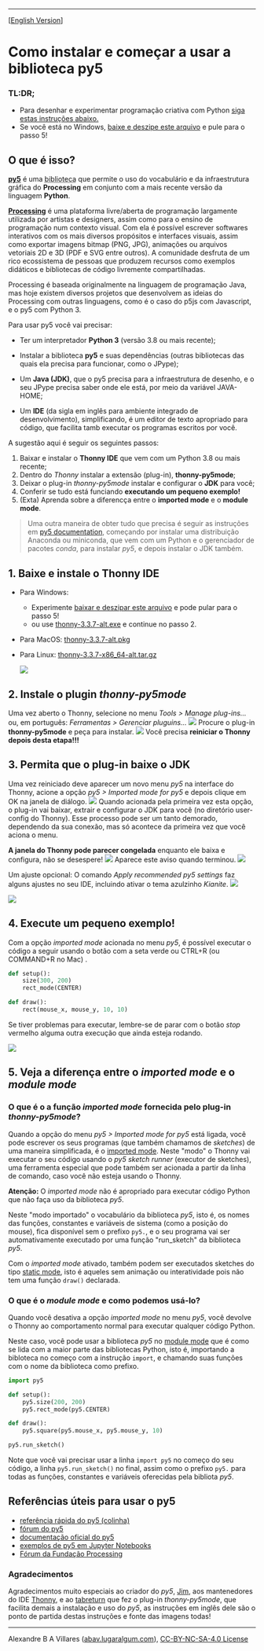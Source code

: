 ----

[[English Version](index-EN.md)]

# Como instalar e começar a usar a biblioteca py5

### TL:DR;

- Para desenhar e experimentar programação criativa com Python [siga estas instruções abaixo.](https://abav.lugaralgum.com/como-instalar-py5/#1-baixe-e-instale-o-thonny-ide-vers%C3%A3o-337-alt)
- Se você está no Windows, [baixe e deszipe este arquivo](https://www.dropbox.com/s/3ue4cx3yf372teg/thonny-4-with-py5-windows-portable.zip?dl=0) e pule para o passo 5!

## O que é isso?

[**py5**](https://github.com/py5coding) é uma 
<ins title="bibliotecas são pacotes de funções complementares prontas, ou desenvolvidas por outras pessoas, para auxiliar o desenvolvimento de novos programas." style="text-decoration:underline; text-decoration-style: dotted;">biblioteca</ins> que permite o uso do vocabulário e da infraestrutura gráfica do **Processing** em conjunto com a mais recente versão da linguagem **Python**.

[**Processing**](http://processsing.org) é uma plataforma livre/aberta de programação largamente utilizada por artistas e designers, assim como para o ensino de programação num contexto visual. Com ela é possível escrever softwares interativos com os mais diversos propósitos e interfaces visuais, assim como exportar imagens bitmap (PNG, JPG), animações ou arquivos vetoriais 2D e 3D (PDF e SVG entre outros). A comunidade desfruta de um rico ecossistema de pessoas que produzem recursos como exemplos didáticos e bibliotecas de código livremente compartilhadas.

Processing é baseada originalmente na linguagem de programação Java, mas hoje existem diversos projetos que desenvolvem as ideias do Processing com outras linguagens, como é o caso do p5js com Javascript, e o py5 com Python 3. 

Para usar py5 você vai precisar:

- Ter um interpretador **Python 3** (versão 3.8 ou mais recente);

- Instalar a biblioteca **py5** e suas dependências (outras bibliotecas das quais ela precisa para funcionar, como o JPype);

- Um **Java (JDK)**, que o py5 precisa para a infraestrutura de desenho, e o seu JPype precisa saber onde ele está, por meio da variável JAVA-HOME;

- Um **IDE** (da sigla em inglês para ambiente integrado de desenvolvimento), simplificando, é um editor de texto apropriado para código, que facilita tamb executar os programas escritos por você.

A sugestão aqui é seguir os seguintes passos: 

1. Baixar e instalar o **Thonny IDE** que vem com um Python 3.8 ou mais recente;
2. Dentro do *Thonny* instalar a extensão (plug-in), **thonny-py5mode**;
3. Deixar o plug-in *thonny-py5mode* instalar e configurar o **JDK** para você;
4. Conferir se tudo está funciando **executando um pequeno exemplo!**
5. (Exta) Aprenda sobre a diferencça entre o **imported mode** e o **module mode**.

> Uma outra maneira de obter tudo que precisa é seguir as instruções em [py5 documentation](https://py5coding.org/content/install.html), começando por instalar uma distribuição Anaconda ou miniconda, que vem com um Python e o gerenciador de pacotes *conda*, para instalar *py5*, e depois instalar o JDK também.

## 1. Baixe e instale o Thonny IDE

- Para Windows:
    - Experimente [baixar e deszipar este arquivo](https://www.dropbox.com/s/3ue4cx3yf372teg/thonny-4-with-py5-windows-portable.zip?dl=0) e pode pular para o passo 5!
    - ou use [thonny-3.3.7-alt.exe](https://github.com/thonny/thonny/releases/download/v3.3.7/thonny-3.3.7-alt.exe) e continue no passo 2.

- Para MacOS: [thonny-3.3.7-alt.pkg](https://github.com/thonny/thonny/releases/download/v3.3.7/thonny-3.3.7-alt.pkg) 

- Para Linux: [thonny-3.3.7-x86_64-alt.tar.gz](https://github.com/thonny/thonny/releases/download/v3.3.7/thonny-3.3.7-x86_64-alt.tar.gz) 
  
  ![](https://raw.githubusercontent.com/tabreturn/thonny-py5mode/main/screenshots/02-start-splash.png)

## 2. Instale o plugin *thonny-py5mode*

Uma vez aberto o Thonny, selecione no menu *Tools > Manage plug-ins...* ou, em português: *Ferramentas > Gerenciar pluguins...<u></u>*
![](https://raw.githubusercontent.com/tabreturn/thonny-py5mode/main/screenshots/03.01-manage-plug-ins.png)
Procure o plug-in __thonny-py5mode__ e peça para instalar.
![](https://raw.githubusercontent.com/tabreturn/thonny-py5mode/main/screenshots/03.02-install-plug-in.png)
Você precisa __reiniciar o Thonny depois desta etapa!!!__ 

## 3. Permita que o plug-in baixe o JDK

Uma vez reiniciado deve aparecer um novo menu *py5* na interface do Thonny, acione a opção  *py5 > Imported mode for py5* e depois clique em OK na janela de diálogo.
![](https://raw.githubusercontent.com/tabreturn/thonny-py5mode/main/screenshots/04.01-activate-imported-mode.png)
Quando acionada pela primeira vez esta opção, o plug-in vai baixar, extrair e configurar o JDK para você (no diretório user-config do Thonny). Esse processo pode ser um tanto demorado, dependendo da sua conexão, mas só acontece da primeira vez que você aciona o menu.

**A janela do Thonny pode parecer congelada** enquanto ele baixa e configura, não se desespere!
![](https://raw.githubusercontent.com/tabreturn/thonny-py5mode/main/screenshots/04.02-download-jdk.png)
Aparece este aviso quando terminou.
![](https://raw.githubusercontent.com/tabreturn/thonny-py5mode/main/screenshots/04.03-download-jdk-done.png)

Um ajuste opcional: O comando *Apply recommended py5 settings* faz alguns ajustes no seu IDE, incluindo ativar o tema azulzinho *Kianite*.
![](https://raw.githubusercontent.com/tabreturn/thonny-py5mode/main/screenshots/05-apply-recommended-settings.png)

![](https://raw.githubusercontent.com/tabreturn/thonny-py5mode/main/screenshots/06.01-imported-activated.png)

## 4. Execute um pequeno exemplo! 

Com a opção *imported mode* acionada no menu *py5*, é possível executar o código a seguir usando o botão com a seta verde ou CTRL+R (ou COMMAND+R no Mac) .

```python
def setup():
    size(300, 200)
    rect_mode(CENTER)

def draw():
    rect(mouse_x, mouse_y, 10, 10)
```

Se tiver problemas para executar, lembre-se de parar com o botão *stop* vermelho alguma outra execução que ainda esteja rodando.

![](https://raw.githubusercontent.com/tabreturn/thonny-py5mode/main/screenshots/06.02-running-sketch.png)

## 5. Veja a diferença entre o *imported mode* e o *module mode*

### O que é o a função *imported mode* fornecida pelo plug-in *thonny-py5mode*?

Quando a opção do menu *py5 > Imported mode for py5* está ligada, você pode escrever os seus programas (que também chamamos de *sketches*) de uma maneira simplificada, é o [imported mode](https://py5coding.org/content/py5_modes.html#imported-mode). Neste "modo" o Thonny vai executar o seu código usando o *py5 sketch runner* (executor de sketches), uma ferramenta especial que pode também ser acionada a partir da linha de comando, caso você não esteja usando o Thonny.

**Atenção:** O *imported mode* não é apropriado para executar código Python que não faça uso da biblioteca *py5*.

Neste "modo importado" o vocabulário da biblioteca *py5*, isto é, os nomes das funções, constantes e variáveis de sistema (como a posição do mouse), fica disponível sem o prefixo `py5.`, e o seu programa vai ser automativamente executado por uma função "run_sketch" da biblioteca *py5*. 

Com o *imported mode* ativado, também podem ser executados sketches do tipo [static mode](https://py5coding.org/content/py5_modes.html#static-mode), isto é aqueles sem animação ou interatividade pois não tem uma função `draw()` declarada.

### O que é o *module mode* e como podemos usá-lo?

Quando você desativa a opção *imported mode* no menu *py5*, você devolve o Thonny ao comportamento normal para executar qualquer código Python.

Neste caso, você pode usar a biblioteca *py5* no [module mode](https://py5coding.org/content/py5_modes.html#module-mode) que é como se lida com a maior parte das bibliotecas Python, isto é, importando a bibloteca no começo com a instrução `import`, e chamando suas funções com o nome da biblioteca como prefixo.

```python
import py5

def setup():
    py5.size(200, 200)
    py5.rect_mode(py5.CENTER)

def draw():
    py5.square(py5.mouse_x, py5.mouse_y, 10)

py5.run_sketch()
```

Note que você vai precisar usar a linha `import py5` no começo do seu código, a linha `py5.run_sketch()` no final, assim como o prefixo `py5.` para todas as funções, constantes e variáveis oferecidas pela bibliota *py5*.

## Referências úteis para usar o py5

* [referência rápida do py5 (colinha)](https://github.com/villares/processing.py-cheat-sheet/blob/pt-br/py5/py5_cc.pdf)
* [fórum do py5](https://github.com/py5coding/py5generator/discussions)
* [documentação oficial do py5](http://py5coding.org/)
* [exemplos de py5 em Jupyter Notebooks](https://github.com/py5coding/py5examples)
* [Fórum da Fundação Processing](https://discourse.processing.org/)

### Agradecimentos

Agradecimentos muito especiais ao criador do *py5*, [Jim](https://twitter.com/py5coding), aos mantenedores do IDE [Thonny](https://twitter.com/thonnyIDE), e ao [tabreturn](https://twitter.com/tabreturn) que fez o plug-in *thonny-py5mode*, que facilita demais a instalação e uso do *py5*, as instruções em inglês dele são o ponto de partida destas instruções e fonte das imagens todas!

---

Alexandre B A Villares ([abav.lugaralgum.com](https://abav.lugaralgum.com)), [CC-BY-NC-SA-4.0 License](https://creativecommons.org/licenses/by-nc-sa/4.0/)

